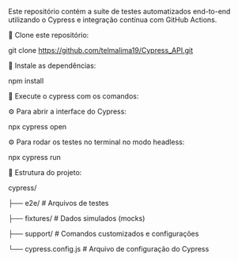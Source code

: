 Este repositório contém a suíte de testes automatizados end-to-end utilizando o Cypress e integração contínua com GitHub Actions.

 🚀 Clone este repositório:

git clone https://github.com/telmalima19/Cypress_API.git


 🚀 Instale as dependências:

  npm install

  
 🚀 Execute o cypress com os comandos: 


 ⚙️ Para abrir a interface do Cypress:
 
 npx cypress open

 
 ⚙️ Para rodar os testes no terminal no modo headless:
 
 npx cypress run

📁 Estrutura do projeto:

 cypress/
 
├── e2e/              # Arquivos de testes

├── fixtures/         # Dados simulados (mocks)

├── support/          # Comandos customizados e configurações

└── cypress.config.js # Arquivo de configuração do Cypress
